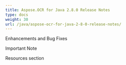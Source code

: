 ```yaml
---
title: Aspose.OCR for Java 2.8.0 Release Notes
type: docs
weight: 30
url: /java/aspose-ocr-for-java-2-8-0-release-notes/
---
```


Enhancements and Bug Fixes

Important Note

Resources section
